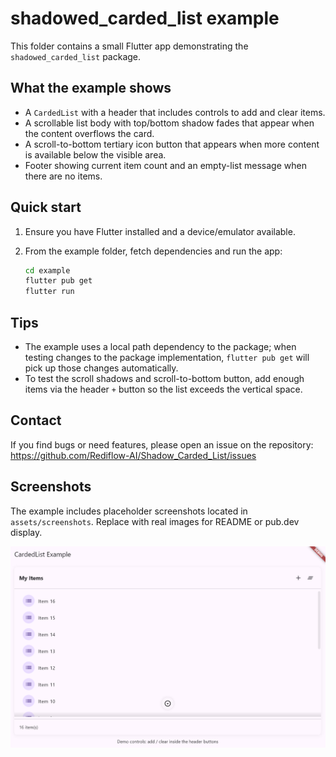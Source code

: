 # shadowed_carded_list example

This folder contains a small Flutter app demonstrating the `shadowed_carded_list` package.

## What the example shows

- A `CardedList` with a header that includes controls to add and clear items.
- A scrollable list body with top/bottom shadow fades that appear when the
  content overflows the card.
- A scroll-to-bottom tertiary icon button that appears when more content
  is available below the visible area.
- Footer showing current item count and an empty-list message when there
  are no items.

## Quick start

1. Ensure you have Flutter installed and a device/emulator available.
2. From the example folder, fetch dependencies and run the app:

    ```bash
    cd example
    flutter pub get
    flutter run
    ```

## Tips

- The example uses a local path dependency to the package; when testing
  changes to the package implementation, `flutter pub get` will pick up
  those changes automatically.
- To test the scroll shadows and scroll-to-bottom button, add enough items
  via the header `+` button so the list exceeds the vertical space.

## Contact

If you find bugs or need features, please open an issue on the repository:
https://github.com/Rediflow-AI/Shadow_Carded_List/issues

## Screenshots

The example includes placeholder screenshots located in `assets/screenshots`.
Replace with real images for README or pub.dev display.

![Example preview](../assets/screenshots/preview.png)
